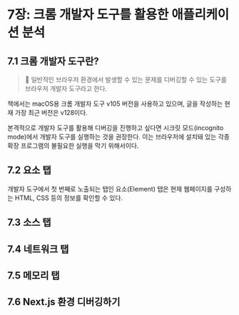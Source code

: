 # 7장: 크롬 개발자 도구를 활용한 애플리케이션 분석

## 7.1 크롬 개발자 도구란?

> 📝 일반적인 브라우저 환경에서 발생할 수 있는 문제를 디버깅할 수 있는 도구를 브라우저 개발자 도구라고 한다.

책에서는 macOS용 크롬 개발자 도구 v105 버전을 사용하고 있으며, 글을 작성하는 현재 가장 최근 버전은 v128이다.

본격적으로 개발자 도구를 활용해 디버깅을 진행하고 싶다면 시크릿 모드(incognito mode)에서 개발자 도구를 실행하는 것을 권장한다. 이는 브라우저에 설치돼 있는 각종 확장 프로그램의 불필요한 실행을 막기 위해서이다.

## 7.2 요소 탭

개발자 도구에서 첫 번째로 노출되는 탭인 요소(Element) 탭은 현재 웹페이지를 구성하는 HTML, CSS 등의 정보를 확인할 수 있다.

## 7.3 소스 탭

## 7.4 네트워크 탭

## 7.5 메모리 탭

## 7.6 Next.js 환경 디버깅하기
